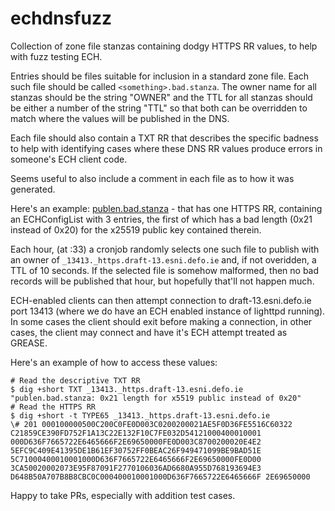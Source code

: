 # echdnsfuzz

Collection of zone file stanzas containing dodgy HTTPS RR values, to help with fuzz testing ECH.

Entries should be files suitable for inclusion in a standard zone file. Each such file should be
called ``<something>.bad.stanza``. The owner name for all stanzas should be the string "OWNER"
and the TTL for all stanzas should be either a number of the string "TTL" so that both can be
overridden to match where the values will be published in the DNS. 

Each file should also contain a TXT RR that describes the specific badness to help with 
identifying cases where these DNS RR values produce errors in someone's ECH client code.

Seems useful to also include a comment in each file as to how it was generated.

Here's an example: [publen.bad.stanza](publen.bad.stanza) - that has one 
HTTPS RR, containing an ECHConfigList with 3 entries, the first of which has a
bad length (0x21 instead of 0x20) for the x25519 public key contained therein.

Each hour, (at :33) a cronjob randomly selects one such file to publish with an
owner of ``_13413._https.draft-13.esni.defo.ie`` and, if not overidden, a TTL
of 10 seconds.  If the selected file is somehow malformed, then no bad records
will be published that hour, but hopefully that'll not happen much.

ECH-enabled clients can then attempt connection to draft-13.esni.defo.ie 
port 13413 (where we do have an ECH enabled instance of lighttpd running).
In some cases the client should exit before making a connection, in other
cases, the client may connect and have it's ECH attempt treated as 
GREASE.

Here's an example of how to access these values:

```
# Read the descriptive TXT RR
$ dig +short TXT _13413._https.draft-13.esni.defo.ie
"publen.bad.stanza: 0x21 length for x5519 public instead of 0x20"
# Read the HTTPS RR
$ dig +short -t TYPE65 _13413._https.draft-13.esni.defo.ie
\# 201 000100000500C200C0FE0D003C0200200021AE5F0D36FE5516C60322 C21859CE390FD752F1A13C22E132F10C7FE032D54121000400010001 000D636F7665722E6465666F2E69650000FE0D003C8700200020E4E2 5EFC9C409E41395DE1B61EF30752FF0BEAC26F949471099BE9BAD51E 5C71000400010001000D636F7665722E6465666F2E69650000FE0D00 3CA50020002073E95F87091F2770106036AD6680A955D768193694E3 D648B50A707B8B8CBC0C000400010001000D636F7665722E6465666F 2E69650000

```

Happy to take PRs, especially with addition test cases.
